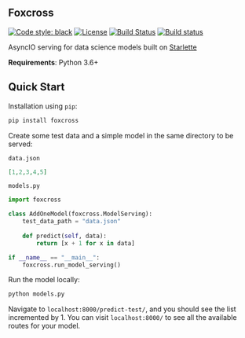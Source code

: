 ## Foxcross
[![Code style: black](https://img.shields.io/badge/code%20style-black-000000.svg)](https://github.com/python/black)
[![License](https://img.shields.io/badge/License-BSD%203--Clause-blue.svg)](https://github.com/laactech/foxcross/blob/master/LICENSE.md)
[![Build Status](https://travis-ci.org/laactech/foxcross.svg?branch=master)](https://travis-ci.org/laactech/foxcross)
[![Build status](https://ci.appveyor.com/api/projects/status/ufbm8hrkp4whol5a?svg=true)](https://ci.appveyor.com/project/laactech/foxcross)

AsyncIO serving for data science models built on [Starlette](https://www.starlette.io/)

**Requirements**: Python 3.6+

## Quick Start
Installation using `pip`:
```bash
pip install foxcross
```

Create some test data and a simple model in the same directory to be served:

`data.json`
```json
[1,2,3,4,5]
```

`models.py`
```python
import foxcross

class AddOneModel(foxcross.ModelServing):
    test_data_path = "data.json"
    
    def predict(self, data):
        return [x + 1 for x in data]

if __name__ == "__main__":
    foxcross.run_model_serving()
```

Run the model locally:
```bash
python models.py
```

Navigate to `localhost:8000/predict-test/`, and you should see the list incremented by 1.
You can visit `localhost:8000/` to see all the available routes for your model.
